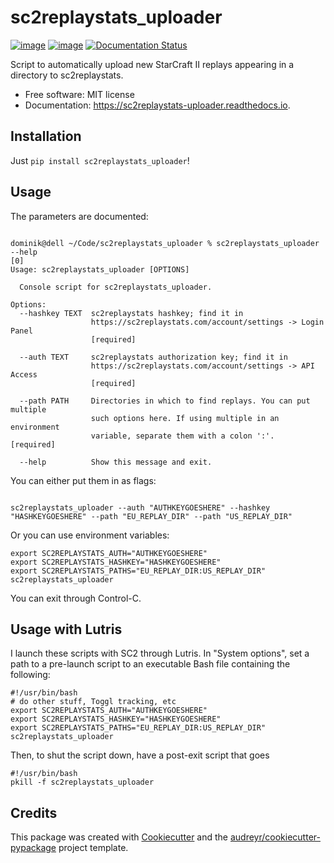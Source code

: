 sc2replaystats_uploader
=======================

[![image](https://img.shields.io/pypi/v/sc2replaystats_uploader.svg)](https://pypi.python.org/pypi/sc2replaystats_uploader)
[![image](https://img.shields.io/travis/StanczakDominik/sc2replaystats_uploader.svg)](https://travis-ci.com/StanczakDominik/sc2replaystats_uploader)
[![Documentation Status](https://readthedocs.org/projects/sc2replaystats-uploader/badge/?version=latest)](https://sc2replaystats-uploader.readthedocs.io/en/latest/?badge=latest)

Script to automatically upload new StarCraft II replays appearing in a
directory to sc2replaystats.

-   Free software: MIT license
-   Documentation: <https://sc2replaystats-uploader.readthedocs.io>.

Installation
------------

Just `pip install sc2replaystats_uploader`!

Usage
-----

The parameters are documented:

```

dominik@dell ~/Code/sc2replaystats_uploader % sc2replaystats_uploader --help                                                                                                             [0]
Usage: sc2replaystats_uploader [OPTIONS]

  Console script for sc2replaystats_uploader.

Options:
  --hashkey TEXT  sc2replaystats hashkey; find it in
                  https://sc2replaystats.com/account/settings -> Login Panel
                  [required]

  --auth TEXT     sc2replaystats authorization key; find it in
                  https://sc2replaystats.com/account/settings -> API Access
                  [required]

  --path PATH     Directories in which to find replays. You can put multiple
                  such options here. If using multiple in an environment
                  variable, separate them with a colon ':'.  [required]

  --help          Show this message and exit.

```

You can either put them in as flags:


```

sc2replaystats_uploader --auth "AUTHKEYGOESHERE" --hashkey "HASHKEYGOESHERE" --path "EU_REPLAY_DIR" --path "US_REPLAY_DIR"

```

Or you can use environment variables:

```
export SC2REPLAYSTATS_AUTH="AUTHKEYGOESHERE"
export SC2REPLAYSTATS_HASHKEY="HASHKEYGOESHERE"
export SC2REPLAYSTATS_PATHS="EU_REPLAY_DIR:US_REPLAY_DIR"
sc2replaystats_uploader
```

You can exit through Control-C.

## Usage with Lutris

I launch these scripts with SC2 through Lutris. In "System options", set a path
to a pre-launch script to an executable Bash file containing the following:

```
#!/usr/bin/bash
# do other stuff, Toggl tracking, etc
export SC2REPLAYSTATS_AUTH="AUTHKEYGOESHERE"
export SC2REPLAYSTATS_HASHKEY="HASHKEYGOESHERE"
export SC2REPLAYSTATS_PATHS="EU_REPLAY_DIR:US_REPLAY_DIR"
sc2replaystats_uploader

```

Then, to shut the script down, have a post-exit script that goes

```
#!/usr/bin/bash
pkill -f sc2replaystats_uploader

```
Credits
-------

This package was created with
[Cookiecutter](https://github.com/audreyr/cookiecutter) and the
[audreyr/cookiecutter-pypackage](https://github.com/audreyr/cookiecutter-pypackage)
project template.

